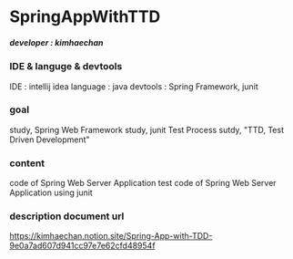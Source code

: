 # SpringAppWithTTD
##### developer : kimhaechan

### IDE & languge & devtools
IDE : intellij idea
language : java
devtools : Spring Framework, junit

### goal
study, Spring Web Framework
study, junit Test Process
sutdy, "TTD, Test Driven Development"

### content
code of Spring Web Server Application
test code of Spring Web Server Application using junit

### description document url
https://kimhaechan.notion.site/Spring-App-with-TDD-9e0a7ad607d941cc97e7e62cfd48954f 
